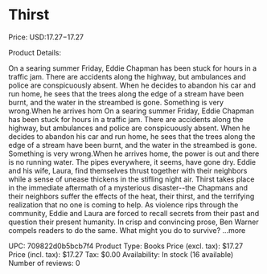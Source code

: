 # Thirst

Price: USD:$17.27-$17.27

Product Details:

On a searing summer Friday, Eddie Chapman has been stuck for hours in a traffic jam. There are accidents along the highway, but ambulances and police are conspicuously absent. When he decides to abandon his car and run home, he sees that the trees along the edge of a stream have been burnt, and the water in the streambed is gone. Something is very wrong.When he arrives hom On a searing summer Friday, Eddie Chapman has been stuck for hours in a traffic jam. There are accidents along the highway, but ambulances and police are conspicuously absent. When he decides to abandon his car and run home, he sees that the trees along the edge of a stream have been burnt, and the water in the streambed is gone. Something is very wrong.When he arrives home, the power is out and there is no running water. The pipes everywhere, it seems, have gone dry. Eddie and his wife, Laura, find themselves thrust together with their neighbors while a sense of unease thickens in the stifling night air. Thirst takes place in the immediate aftermath of a mysterious disaster--the Chapmans and their neighbors suffer the effects of the heat, their thirst, and the terrifying realization that no one is coming to help. As violence rips through the community, Eddie and Laura are forced to recall secrets from their past and question their present humanity. In crisp and convincing prose, Ben Warner compels readers to do the same. What might you do to survive? ...more

UPC: 709822d0b5bcb7f4
Product Type: Books
Price (excl. tax): $17.27
Price (incl. tax): $17.27
Tax: $0.00
Availability: In stock (16 available)
Number of reviews: 0